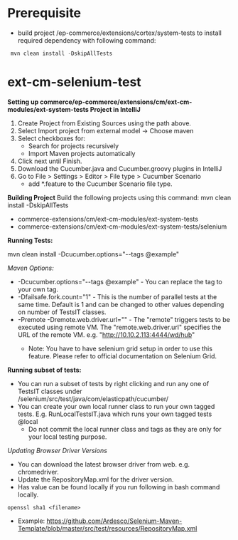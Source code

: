 # Prerequisite
  * build project /ep-commerce/extensions/cortex/system-tests to install required dependency with following command:
   ```java
    mvn clean install -DskipAllTests
   ```
# ext-cm-selenium-test

**Setting up commerce/ep-commerce/extensions/cm/ext-cm-modules/ext-system-tests Project in IntelliJ**

1. Create Project from Existing Sources using the path above.
2. Select Import project from external model -> Choose maven
3. Select checkboxes for:
    * Search for projects recursively
    * Import Maven projects automatically
4. Click next until Finish.
5. Download the Cucumber.java and Cucumber.groovy plugins in IntelliJ
6. Go to File > Settings > Editor > File type > Cucumber Scenario
    * add *.feature to the Cucumber Scenario file type.

**Building Project**
Build the following projects using this command: mvn clean install -DskipAllTests
* commerce-extensions/cm/ext-cm-modules/ext-system-tests
* commerce-extensions/cm/ext-cm-modules/ext-system-tests/selenium

**Running Tests:**

mvn clean install -Dcucumber.options="--tags @example"


*Maven Options:*
* -Dcucumber.options="--tags @example" - You can replace the tag to your own tag. 
* -Dfailsafe.fork.count="1" - This is the number of parallel tests at the same time. Default is 1 and can be changed to other values depending on number of TestsIT classes.
* -Premote -Dremote.web.driver.url="<REMOTE DRIVER IP>" - The "remote" triggers tests to be executed using remote VM. The "remote.web.driver.url" specifies the URL of the remote VM. e.g. "http://10.10.2.113:4444/wd/hub"
    * Note: You have to have selenium grid setup in order to use this feature. Please refer to official documentation on Selenium Grid.  

**Running subset of tests:**
* You can run a subset of tests by right clicking and run any one of TestsIT classes under /selenium/src/test/java/com/elasticpath/cucumber/
* You can create your own local runner class to run your own tagged tests. E.g. RunLocalTestsIT.java which runs your own tagged tests @local 
    * Do not commit the local runner class and tags as they are only for your local testing purpose. 

*Updating Browser Driver Versions*
* You can download the latest browser driver from web. e.g. chromedriver.
* Update the RepositoryMap.xml for the driver version.
* Has value can be found locally if you run following in bash command locally.
```
openssl sha1 <filename>
```
* Example: https://github.com/Ardesco/Selenium-Maven-Template/blob/master/src/test/resources/RepositoryMap.xml